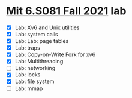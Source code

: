 # [Mit 6.S081 Fall 2021](https://pdos.csail.mit.edu/6.828/2021/) lab

- [x] Lab: Xv6 and Unix utilities
- [x] Lab: system calls
- [x] Lab: Lab: page tables
- [x] Lab: traps
- [x] Lab: Copy-on-Write Fork for xv6
- [x] Lab: Multithreading
- [ ] Lab: networking
- [x] Lab: locks
- [x] Lab: file system
- [ ] Lab: mmap